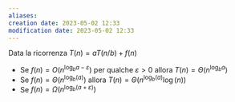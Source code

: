 ```yaml
---
aliases: 
creation date: 2023-05-02 12:33
modification date: 2023-05-02 12:33
---
```


Data la ricorrenza
$T(n) = aT(n / b) + f(n)$
- Se $f(n) = O(n^{\log_{b} a - \varepsilon})$ per qualche $\varepsilon > 0$ allora $T(n) = \Theta(n^{\log_{b}a})$
- Se $f(n)= \Theta(n^{\log_{b}(a)})$ allora $T(n) = \Theta(n^{\log_{b}(a)} \log(n))$
- Se $f(n) = \Omega(n^{\log_{b}(a + \varepsilon)})$


